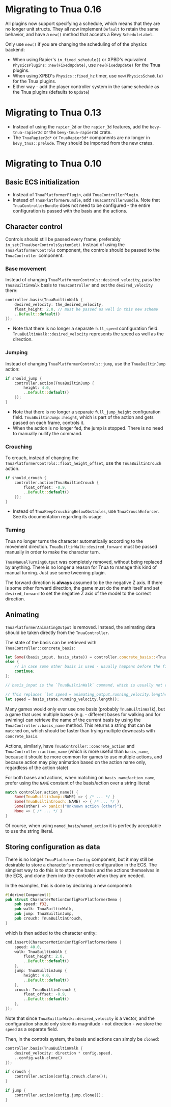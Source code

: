 # Migrating to Tnua 0.16

All plugins now support specifying a schedule, which means that they are no
longer unit structs. They all now implement `Default` to retain the same
behavior, and have a `new()` method that accepts a Bevy `ScheduleLabel`.

Only use `new()` if you are changing the scheduling of of the physics backend:

- When using Rapier's `in_fixed_schedule()` or XPBD's equivalent
  `PhysicsPlugins::new(FixedUpdate)`, use `new(FixedUpdate)` for the Tnua
  plugins.
- When using XPBD's `Physics::fixed_hz` timer, use `new(PhysicsSchedule)` for
  the Tnua plugins.
- Either way - add the player controller system in the same schedule as the
  Tnua plugins (defaults to `Update`)

# Migrating to Tnua 0.13

- Instead of using the `rapier_2d` or the `rapier_3d` features, add the
  `bevy-tnua-rapier2d` or the `bevy-tnua-rapier3d` crate.
- The `TnuaRapier2d*` or `TnuaRapier3d*` components are no longer in
  `bevy_tnua::prelude`. They should be imported from the new crates.

# Migrating to Tnua 0.10

## Basic ECS initialization

- Instead of `TnuaPlatformerPlugin`, add `TnuaControllerPlugin`.
- Instead of `TnuaPlatformerBundle`, add `TnuaControllerBundle`. Note that
  `TnuaControllerBundle` does not need to be configured - the entire
  configuration is passed with the basis and the actions.

## Character control

Controls should still be passed every frame, preferably
`in_set(TnuaUserControlsSystemSet)`. Instead of using the
`TnuaPlatformerControls` component, the controls should be passed to the
`TnuaController` component.

### Base movement

Instead of changing `TnuaPlatformerControls::desired_velocity`, pass the
`TnuaBuiltinWalk` basis to `TnuaController` and set the `desired_velocity`
there:
```rust
controller.basis(TnuaBuiltinWalk {
    desired_velocity: the_desired_velocity,
    float_height: 2.0, // must be passed as well in this new scheme
    ..Default::default()
});
```
* Note that there is no longer a separate `full_speed` configuration field.
  `TnuaBuiltinWalk::desired_velocity` represents the speed as well as the
  direction.

### Jumping

Instead of changing `TnuaPlatformerControls::jump`, use the `TnuaBuiltinJump`
action:
```rust
if should_jump {
    controller.action(TnuaBuiltinJump {
        height: 4.0,
        ..Default::default()
    });
}
```
* Note that there is no longer a separate `full_jump_height` configuration
  field. `TnuaBuiltinJump::height`, which is part of the action and gets passed
  on each frame, controls it.
* When the action is no longer fed, the jump is stopped. There is no need to
  manually nullify the command.

### Crouching

To crouch, instead of changing the
`TnuaPlatformerControls::float_height_offset`, use the `TnuaBuiltinCrouch`
action.
```rust
if should_crouch {
    controller.action(TnuaBuiltinCrouch {
        float_offset: -0.9,
        ..Default::default()
    });
}
```
* Instead of `TnuaKeepCrouchingBelowObstacles`, use `TnuaCrouchEnforcer`. See
  its documentation regarding its usage.

### Turning

Tnua no longer turns the character automatically according to the movement
direction. `TnuaBuiltinWalk::desired_forward` must be passed manually in order
to make the character turn.

`TnuaManualTurningOutput` was completely removed, without being replaced by
anything. There is no longer a reason for Tnua to manage this kind of manual
turning. Just use some tweening plugin.

The forward direction is **always** assumed to be the negative Z axis. If there
is some other forward direction, the game must do the math itself and set
`desired_forward` to set the negative Z axis of the model to the correct
direction.

## Animating

`TnuaPlatformerAnimatingOutput` is removed. Instead, the animating data should
be taken directly from the `TnuaController`.

The state of the basis can be retrieved with `TnuaController::concrete_basis`:

```rust
let Some((basis_input, basis_state)) = controller.concrete_basis::<TnuaBuiltinWalk>()
else {
    // in case some other basis is used - usually happens before the first basis is fed.
    continue;
};

// basis_input is the `TnuaBuiltinWalk` command, which is usually not very interesting.

// This replaces `let speed = animating_output.running_velocity.length();`:
let speed = basis_state.running_velocity.length();
```

Many games would only ever use one basis (probably `TnuaBuiltinWalk`), but a
game that uses multiple bases (e.g. - different bases for walking and for
swiming) can retrieve the name of the current basis by using the
`TnuaController::basis_name` method. This returns a string that can be
`match`ed on, which should be faster than trying multiple downcasts with
`concrete_basis`.

Actions, similarly, have `TnuaController::concrete_action` and
`TnuaController::action_name` (which is more useful than `basis_name`, because
it should be more common for games to use multiple actions, and because action
may play animation based on the action name only, regardless of the action
state)

For both bases and actions, when matching on `basis_name`/`action_name`, prefer
using the `NAME` constant of the basis/action over a string literal:

```rust
match controller.action_name() {
    Some(TnuaBuiltinJump::NAME) => { /* ... */ }
    Some(TnuaBuiltinCrouch::NAME) => { /* ... */ }
    Some(other) => panic!("Unknown action {other}"),
    None => { /* ... */ }
}
```

Of course, when using `named_basis`/`named_action` it is perfectly acceptable
to use the string literal.

## Storing configuration as data

There is no longer `TnuaPlatformerConfig` component, but it may still be
desirable to store a character's movement configuration in the ECS. The
simplest way to do this is to store the basis and the actions themselves in the
ECS, and clone them into the controller when they are needed.

In the examples, this is done by declaring a new component:
```rust
#[derive(Component)]
pub struct CharacterMotionConfigForPlatformerDemo {
    pub speed: f32,
    pub walk: TnuaBuiltinWalk,
    pub jump: TnuaBuiltinJump,
    pub crouch: TnuaBuiltinCrouch,
}
```

which is then added to the character entity:

```rust
cmd.insert(CharacterMotionConfigForPlatformerDemo {
    speed: 40.0,
    walk: TnuaBuiltinWalk {
        float_height: 2.0,
        ..Default::default()
    },
    jump: TnuaBuiltinJump {
        height: 4.0,
        ..Default::default()
    },
    crouch: TnuaBuiltinCrouch {
        float_offset: -0.9,
        ..Default::default()
    },
});
```

Note that since `TnuaBuiltinWalk::desired_velocity` is a vector, and the
configuration should only store its magnitude - not direction - we store the
`speed` as a separate field.

Then, in the controls system, the basis and actions can simply be `clone`d:

```rust
controller.basis(TnuaBuiltinWalk {
    desired_velocity: direction * config.speed,
    ..config.walk.clone()
});

if crouch {
    controller.action(config.crouch.clone());
}

if jump {
    controller.action(config.jump.clone());
}
```
